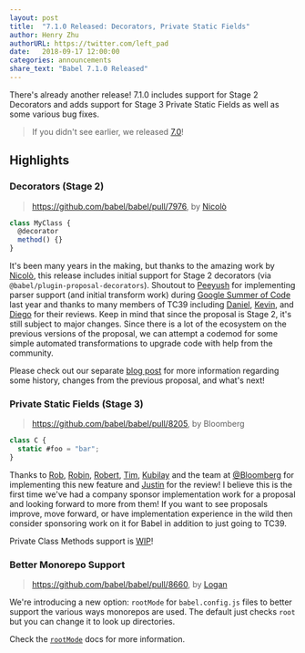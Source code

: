 ```yaml
---
layout: post
title:  "7.1.0 Released: Decorators, Private Static Fields"
author: Henry Zhu
authorURL: https://twitter.com/left_pad
date:   2018-09-17 12:00:00
categories: announcements
share_text: "Babel 7.1.0 Released"
---
```


There's already another release! 7.1.0 includes support for Stage 2 Decorators and adds support for Stage 3 Private Static Fields as well as some various bug fixes.

<!-- truncate -->

> If you didn't see earlier, we released [7.0](https://babeljs.io/blog/2018/08/27/7.0.0)!

<!-- link to github release/changelog -->

## Highlights

### Decorators (Stage 2)

> https://github.com/babel/babel/pull/7976, by [Nicolò](https://github.com/nicolo-ribaudo)

```js
class MyClass {
  @decorator
  method() {}
}
```

It's been many years in the making, but thanks to the amazing work by [Nicolò](https://github.com/nicolo-ribaudo), this release includes initial support for Stage 2 decorators (via `@babel/plugin-proposal-decorators`). Shoutout to [Peeyush](https://github.com/peey) for implementing parser support (and initial transform work) during [Google Summer of Code](https://babeljs.io/blog/2017/08/11/gsoc-peey-1) last year and thanks to many members of TC39 including [Daniel](https://github.com/littledan), [Kevin](https://github.com/bakkot), and [Diego](https://github.com/diervo) for their reviews. Keep in mind that since the proposal is Stage 2, it's still subject to major changes. Since there is a lot of the ecosystem on the previous versions of the proposal, we can attempt a codemod for some simple automated transformations to upgrade code with help from the community.

Please check out our separate [blog post](https://babeljs.io/blog/2018/09/17/decorators) for more information regarding some history, changes from the previous proposal, and what's next!

### Private Static Fields (Stage 3)

> https://github.com/babel/babel/pull/8205, by Bloomberg

```js
class C {
  static #foo = "bar";
}
```

Thanks to [Rob](https://github.com/robpalme), [Robin](https://github.com/rricard), [Robert](https://github.com/rpamely), [Tim](https://github.com/tim-mc), [Kubilay](https://github.com/mkubilayk) and the team at [@Bloomberg](https://github.com/bloomberg) for implementing this new feature and [Justin](https://github.com/jridgewell) for the review! I believe this is the first time we've had a company sponsor implementation work for a proposal and looking forward to more from them! If you want to see proposals improve, move forward, or have implementation experience in the wild then consider sponsoring work on it for Babel in addition to just going to TC39.

Private Class Methods support is [WIP](https://github.com/babel/proposals/issues/22)!

### Better Monorepo Support

> https://github.com/babel/babel/pull/8660, by [Logan](https://github.com/loganfsmyth)

We're introducing a new option: `rootMode` for `babel.config.js` files to better support the various ways monorepos are used. The default just checks `root` but you can change it to look up directories.

Check the [`rootMode`](https://babeljs.io/docs/en/next/options#rootmode) docs for more information.

